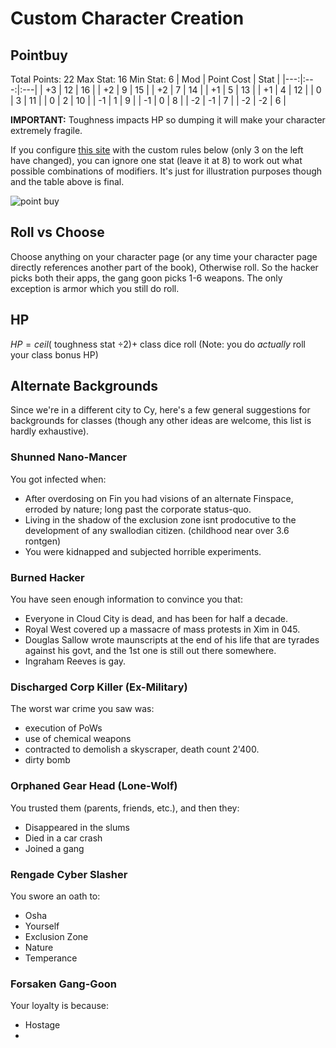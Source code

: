 # Custom Character Creation
## Pointbuy
Total Points: 22
Max Stat: 16
Min Stat: 6
| Mod | Point Cost | Stat | 
|---:|:---:|:---|
| +3 | 12 | 16 |
| +2 | 9 | 15 |
| +2 | 7 | 14 |
| +1 | 5 | 13 | 
| +1 | 4 | 12 |
| 0 | 3 | 11 |
| 0 | 2 | 10 |
| -1 | 1 | 9 |
| -1 | 0 | 8 |
| -2 | -1 | 7 |
| -2 | -2 | 6 |

**IMPORTANT:** Toughness impacts HP so dumping it will make your character extremely fragile.

If you configure [this site](https://chicken-dinner.com/5e/5e-point-buy.html) with the custom rules below (only 3 on the left have changed), you can ignore one stat (leave it at 8) to work out what possible combinations of modifiers. It's just for illustration purposes though and the table above is final.

![point buy](https://i.imgur.com/Bd2bDXT.png)

## Roll vs Choose
Choose anything on your character page (or any time your character page directly references another part of the book), Otherwise roll. So the hacker picks both their apps, the gang goon picks 1-6 weapons. The only exception is armor which you still do roll.

## HP
 $HP = ceil($ toughness stat $\div 2)  +$ class dice roll
(Note: you do *actually* roll your class bonus HP)

## Alternate Backgrounds
Since we're in a different city to Cy, here's a few general suggestions for backgrounds for classes (though any other ideas are welcome, this list is hardly exhaustive).
 
### Shunned Nano-Mancer
You got infected when:
-  After overdosing on Fin you had visions of an alternate Finspace, erroded by nature; long past the corporate status-quo. 
- Living in the shadow of the exclusion zone isnt prodocutive to the development of any swallodian citizen.  (childhood near over 3.6 rontgen)
- You were kidnapped and subjected horrible experiments.

### Burned Hacker
You have seen enough information to convince you that:
- Everyone in Cloud City is dead, and has been for half a decade.
- Royal West covered up a massacre of mass protests in Xim in 045.
- Douglas Sallow wrote maunscripts at the end of his life that are tyrades against his govt, and the 1st one is still out there somewhere.
- Ingraham Reeves is gay.


### Discharged Corp Killer (Ex-Military)
The worst war crime you saw was:
- execution of PoWs
- use of chemical weapons
- contracted to demolish a skyscraper, death count 2'400. 
- dirty bomb 

### Orphaned Gear Head (Lone-Wolf)
You trusted them (parents, friends, etc.), and then they:
- Disappeared in the slums
- Died in a car crash
- Joined a gang

### Rengade Cyber Slasher
You swore an oath to:
- Osha
- Yourself
- Exclusion Zone
- Nature
- Temperance

### Forsaken Gang-Goon
Your loyalty is because:
- Hostage
- 

<!--stackedit_data:
eyJoaXN0b3J5IjpbLTQ1OTg3ODAyOSwxNTY1ODI2Mjg4LC0xMz
QyNTM5ODc0LC0xMjQwMDkzNDA3LDM5MDE3MTAzMCwxMDE2Nzc3
MDQ2LDE5MDA0NDkxODYsMzM2NjYwOTYxLDEzMjU4NzE2MDksMT
A1MDgxODI4NCw0MDM4NTA4NzQsLTE5MTMzNDI5NCwyMDYzNTI3
Mjc1LDk5Mzc1MDUxN119
-->